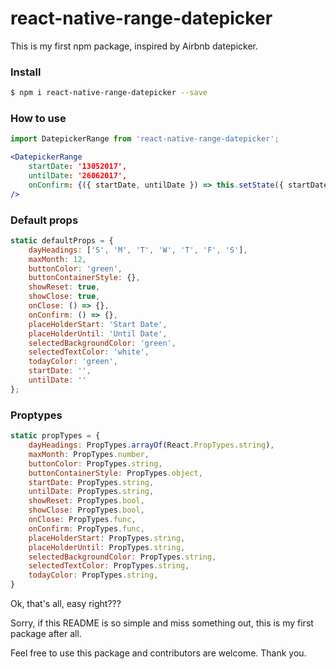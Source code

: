 # react-native-range-datepicker

This is my first npm package, inspired by Airbnb datepicker.

### Install
```sh
$ npm i react-native-range-datepicker --save
```

### How to use
```jsx
import DatepickerRange from 'react-native-range-datepicker';

<DatepickerRange
    startDate: '13052017',
    untilDate: '26062017',
    onConfirm: {({ startDate, untilDate }) => this.setState({ startDate, untilDate })}
/>
```

### Default props
```jsx
static defaultProps = {
	dayHeadings: ['S', 'M', 'T', 'W', 'T', 'F', 'S'],
	maxMonth: 12,
	buttonColor: 'green',
	buttonContainerStyle: {},
	showReset: true,
	showClose: true,
	onClose: () => {},
	onConfirm: () => {},
	placeHolderStart: 'Start Date',
	placeHolderUntil: 'Until Date',
	selectedBackgroundColor: 'green',
	selectedTextColor: 'white',
	todayColor: 'green',
	startDate: '',
	untilDate: ''
};
```

### Proptypes
```jsx
static propTypes = {
	dayHeadings: PropTypes.arrayOf(React.PropTypes.string),
	maxMonth: PropTypes.number,
	buttonColor: PropTypes.string,
	buttonContainerStyle: PropTypes.object,
	startDate: PropTypes.string,
	untilDate: PropTypes.string,
	showReset: PropTypes.bool,
	showClose: PropTypes.bool,
	onClose: PropTypes.func,
	onConfirm: PropTypes.func,
	placeHolderStart: PropTypes.string,
	placeHolderUntil: PropTypes.string,
	selectedBackgroundColor: PropTypes.string,
	selectedTextColor: PropTypes.string,
	todayColor: PropTypes.string,
}
```

Ok, that's all, easy right???

Sorry, if this README is so simple and miss something out, this is my first package after all.

Feel free to use this package and contributors are welcome.
Thank you.
